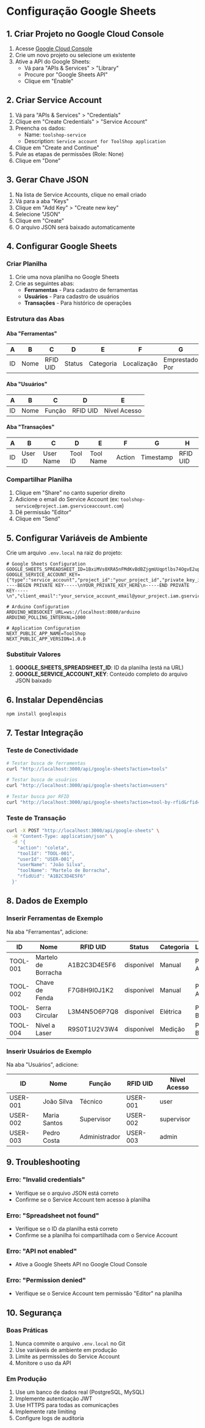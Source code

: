 # Configuração Google Sheets

## 1. Criar Projeto no Google Cloud Console

1. Acesse [Google Cloud Console](https://console.cloud.google.com/)
2. Crie um novo projeto ou selecione um existente
3. Ative a API do Google Sheets:
   - Vá para "APIs & Services" > "Library"
   - Procure por "Google Sheets API"
   - Clique em "Enable"

## 2. Criar Service Account

1. Vá para "APIs & Services" > "Credentials"
2. Clique em "Create Credentials" > "Service Account"
3. Preencha os dados:
   - Name: `toolshop-service`
   - Description: `Service account for ToolShop application`
4. Clique em "Create and Continue"
5. Pule as etapas de permissões (Role: None)
6. Clique em "Done"

## 3. Gerar Chave JSON

1. Na lista de Service Accounts, clique no email criado
2. Vá para a aba "Keys"
3. Clique em "Add Key" > "Create new key"
4. Selecione "JSON"
5. Clique em "Create"
6. O arquivo JSON será baixado automaticamente

## 4. Configurar Google Sheets

### Criar Planilha

1. Crie uma nova planilha no Google Sheets
2. Crie as seguintes abas:
   - **Ferramentas** - Para cadastro de ferramentas
   - **Usuários** - Para cadastro de usuários
   - **Transações** - Para histórico de operações

### Estrutura das Abas

#### Aba "Ferramentas"

| A   | B    | C        | D      | E         | F           | G              | H               | I              | J                 |
| --- | ---- | -------- | ------ | --------- | ----------- | -------------- | --------------- | -------------- | ----------------- |
| ID  | Nome | RFID UID | Status | Categoria | Localização | Emprestado Por | Data Empréstimo | Data Devolução | Última Manutenção |

#### Aba "Usuários"

| A   | B    | C      | D        | E            |
| --- | ---- | ------ | -------- | ------------ |
| ID  | Nome | Função | RFID UID | Nível Acesso |

#### Aba "Transações"

| A   | B       | C         | D       | E         | F      | G         | H        |
| --- | ------- | --------- | ------- | --------- | ------ | --------- | -------- |
| ID  | User ID | User Name | Tool ID | Tool Name | Action | Timestamp | RFID UID |

### Compartilhar Planilha

1. Clique em "Share" no canto superior direito
2. Adicione o email do Service Account (ex: `toolshop-service@project.iam.gserviceaccount.com`)
3. Dê permissão "Editor"
4. Clique em "Send"

## 5. Configurar Variáveis de Ambiente

Crie um arquivo `.env.local` na raiz do projeto:

```env
# Google Sheets Configuration
GOOGLE_SHEETS_SPREADSHEET_ID=1BxiMVs0XRA5nFMdKvBdBZjgmUUqptlbs74OgvE2upms
GOOGLE_SERVICE_ACCOUNT_KEY={"type":"service_account","project_id":"your_project_id","private_key_id":"your_private_key_id","private_key":"-----BEGIN PRIVATE KEY-----\nYOUR_PRIVATE_KEY_HERE\n-----END PRIVATE KEY-----\n","client_email":"your_service_account_email@your_project.iam.gserviceaccount.com","client_id":"your_client_id","auth_uri":"https://accounts.google.com/o/oauth2/auth","token_uri":"https://oauth2.googleapis.com/token","auth_provider_x509_cert_url":"https://www.googleapis.com/oauth2/v1/certs","client_x509_cert_url":"https://www.googleapis.com/robot/v1/metadata/x509/your_service_account_email%40your_project.iam.gserviceaccount.com"}

# Arduino Configuration
ARDUINO_WEBSOCKET_URL=ws://localhost:8080/arduino
ARDUINO_POLLING_INTERVAL=1000

# Application Configuration
NEXT_PUBLIC_APP_NAME=ToolShop
NEXT_PUBLIC_APP_VERSION=1.0.0
```

### Substituir Valores

1. **GOOGLE_SHEETS_SPREADSHEET_ID**: ID da planilha (está na URL)
2. **GOOGLE_SERVICE_ACCOUNT_KEY**: Conteúdo completo do arquivo JSON baixado

## 6. Instalar Dependências

```bash
npm install googleapis
```

## 7. Testar Integração

### Teste de Conectividade

```bash
# Testar busca de ferramentas
curl "http://localhost:3000/api/google-sheets?action=tools"

# Testar busca de usuários
curl "http://localhost:3000/api/google-sheets?action=users"

# Testar busca por RFID
curl "http://localhost:3000/api/google-sheets?action=tool-by-rfid&rfid=TOOL-001"
```

### Teste de Transação

```bash
curl -X POST "http://localhost:3000/api/google-sheets" \
  -H "Content-Type: application/json" \
  -d '{
    "action": "coleta",
    "toolId": "TOOL-001",
    "userId": "USER-001",
    "userName": "João Silva",
    "toolName": "Martelo de Borracha",
    "rfidUid": "A1B2C3D4E5F6"
  }'
```

## 8. Dados de Exemplo

### Inserir Ferramentas de Exemplo

Na aba "Ferramentas", adicione:

| ID       | Nome                | RFID UID     | Status     | Categoria | Localização   |
| -------- | ------------------- | ------------ | ---------- | --------- | ------------- |
| TOOL-001 | Martelo de Borracha | A1B2C3D4E5F6 | disponível | Manual    | Prateleira A1 |
| TOOL-002 | Chave de Fenda      | F7G8H9I0J1K2 | disponível | Manual    | Prateleira A2 |
| TOOL-003 | Serra Circular      | L3M4N5O6P7Q8 | disponível | Elétrica  | Prateleira B1 |
| TOOL-004 | Nível a Laser       | R9S0T1U2V3W4 | disponível | Medição   | Prateleira B2 |

### Inserir Usuários de Exemplo

Na aba "Usuários", adicione:

| ID       | Nome         | Função        | RFID UID | Nível Acesso |
| -------- | ------------ | ------------- | -------- | ------------ |
| USER-001 | João Silva   | Técnico       | USER-001 | user         |
| USER-002 | Maria Santos | Supervisor    | USER-002 | supervisor   |
| USER-003 | Pedro Costa  | Administrador | USER-003 | admin        |

## 9. Troubleshooting

### Erro: "Invalid credentials"

- Verifique se o arquivo JSON está correto
- Confirme se o Service Account tem acesso à planilha

### Erro: "Spreadsheet not found"

- Verifique se o ID da planilha está correto
- Confirme se a planilha foi compartilhada com o Service Account

### Erro: "API not enabled"

- Ative a Google Sheets API no Google Cloud Console

### Erro: "Permission denied"

- Verifique se o Service Account tem permissão "Editor" na planilha

## 10. Segurança

### Boas Práticas

1. Nunca commite o arquivo `.env.local` no Git
2. Use variáveis de ambiente em produção
3. Limite as permissões do Service Account
4. Monitore o uso da API

### Em Produção

1. Use um banco de dados real (PostgreSQL, MySQL)
2. Implemente autenticação JWT
3. Use HTTPS para todas as comunicações
4. Implemente rate limiting
5. Configure logs de auditoria
